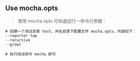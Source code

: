## Use mocha.opts
> 使用 mocha.opts 可快速运行一命令行参数：

```shell
# 创建一个测试目录 test，并在目录下配置文件 mocha.opts，内容如下：
--reporter tap
--recursive
--growl

# 执行测试命令 mocha 即可
